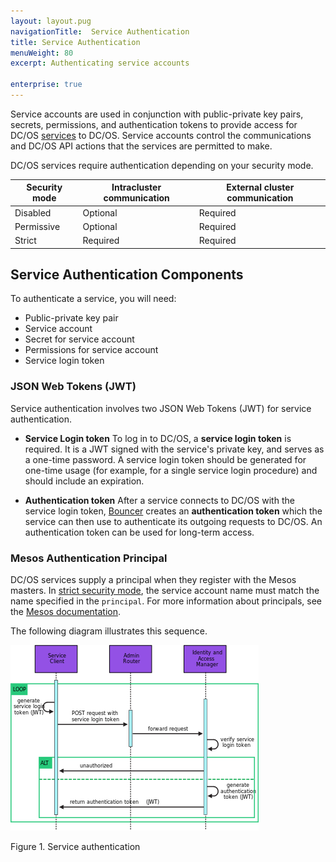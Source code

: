 ```yaml
---
layout: layout.pug
navigationTitle:  Service Authentication
title: Service Authentication
menuWeight: 80
excerpt: Authenticating service accounts

enterprise: true
---
```

<!-- The source repository for this topic is https://github.com/dcos/dcos-docs-site -->

Service accounts are used in conjunction with public-private key pairs, secrets, permissions, and authentication tokens to provide access for DC/OS [services](/1.11/overview/concepts/#dcos-service) to DC/OS. Service accounts control the communications and DC/OS API actions that the services are permitted to make.

DC/OS services require authentication depending on your security mode.

| Security mode | Intracluster communication | External cluster communication |
|---------------|-----------------------|----------------------------|
| Disabled      | Optional              | Required                   |
| Permissive    | Optional              | Required                   |
| Strict        | Required              | Required                   |

## Service Authentication Components
To authenticate a service, you will need:

-  Public-private key pair
-  Service account
-  Secret for service account
-  Permissions for service account
-  Service login token

### JSON Web Tokens (JWT)
Service authentication involves two JSON Web Tokens (JWT) for service authentication.

-  **Service Login token** To log in to DC/OS, a **service login token** is required. It is a JWT signed with the service's private key, and serves as a one-time password. A service login token should be generated for one-time usage (for example, for a single service login procedure) and should include an expiration.

-  **Authentication token** After a service connects to DC/OS with the service login token, [Bouncer](/1.11/overview/architecture/components/#dcos-identity-and-access-manager-bouncer) creates an **authentication token** which the service can then use to authenticate its outgoing requests to DC/OS. An authentication token can be used for long-term access.

### Mesos Authentication Principal
DC/OS services supply a principal when they register with the Mesos masters. In [strict security mode](/1.11/security/ent/#security-modes), the service account name must match the name specified in the `principal`. For more information about principals, see the [Mesos documentation](http://mesos.apache.org/documentation/latest/authorization/).

The following diagram illustrates this sequence.

![Service authentication](/1.11/img/authn-service.png)

Figure 1. Service authentication
